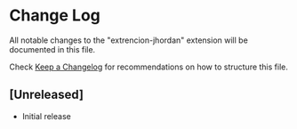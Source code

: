 # Change Log

All notable changes to the "extrencion-jhordan" extension will be documented in this file.

Check [Keep a Changelog](http://keepachangelog.com/) for recommendations on how to structure this file.

## [Unreleased]

- Initial release
